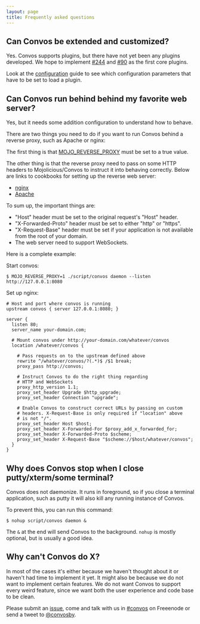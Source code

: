 ```yaml
---
layout: page
title: Frequently asked questions
---
```


<ul class="toc"></ul>

## Can Convos be extended and customized?

Yes. Convos supports plugins, but there have not yet been any plugins
developed. We hope to implement
[#244](https://github.com/Nordaaker/convos/issues/244) and
[#90](https://github.com/Nordaaker/convos/issues/90) as the first core
plugins.

Look at the [configuration](/doc/config.html) guide to see which configuration
parameters that have to be set to load a plugin.

## Can Convos run behind behind my favorite web server?

Yes, but it needs some addition configuration to understand how to behave.

There are two things you need to do if you want to run Convos behind a reverse
proxy, such as Apache or nginx:

The first thing is that
[MOJO_REVERSE_PROXY](/doc/config.html#MOJO_REVERSE_PROXY) must be set to a
true value.

The other thing is that the reverse proxy need to pass on some HTTP headers
to Mojolicious/Convos to instruct it into behaving correctly. Below are
links to cookbooks for setting up the reverse web server:

* [nginx](http://mojolicious.org/perldoc/Mojolicious/Guides/Cookbook#Nginx)
* [Apache](http://mojolicious.org/perldoc/Mojolicious/Guides/Cookbook#Apache-mod_proxy)

To sum up, the important things are:

* "Host" header must be set to the original request's "Host" header.
* "X-Forwarded-Proto" header must be set to either "http" or "https".
* "X-Request-Base" header must be set if your application is not available
  from the root of your domain.
* The web server need to support WebSockets.

Here is a complete example:

Start convos:

    $ MOJO_REVERSE_PROXY=1 ./script/convos daemon --listen http://127.0.0.1:8080

Set up nginx:

    # Host and port where convos is running
    upstream convos { server 127.0.0.1:8080; }

    server {
      listen 80;
      server_name your-domain.com;

      # Mount convos under http://your-domain.com/whatever/convos
      location /whatever/convos {

        # Pass requests on to the upstream defined above
        rewrite ^/whatever/convos/?(.*)$ /$1 break;
        proxy_pass http://convos;

        # Instruct Convos to do the right thing regarding
        # HTTP and WebSockets
        proxy_http_version 1.1;
        proxy_set_header Upgrade $http_upgrade;
        proxy_set_header Connection "upgrade";

        # Enable Convos to construct correct URLs by passing on custom
        # headers. X-Request-Base is only required if "location" above
        # is not "/".
        proxy_set_header Host $host;
        proxy_set_header X-Forwarded-For $proxy_add_x_forwarded_for;
        proxy_set_header X-Forwarded-Proto $scheme;
        proxy_set_header X-Request-Base "$scheme://$host/whatever/convos";
      }
    }

## Why does Convos stop when I close putty/xterm/some terminal?

Convos does not daemonize. It runs in foreground, so if you close a terminal
application, such as putty it will also kill any running instance of Convos.

To prevent this, you can run this command:

    $ nohup script/convos daemon &

The `&` at the end will send Convos to the background. `nohup` is mostly
optional, but is usually a good idea.

## Why can't Convos do X?

In most of the cases it's either because we haven't thought about it or
haven't had time to implement it yet. It might also be because we do not want
to implement certain features. We do not want Convos to support every weird
feature, since we want both the user experience and code base to be clean.

Please submit an [issue](https://github.com/Nordaaker/convos/issues), come
and talk with us in [#convos](irc://chat.freenode.net:6697/#convos) on
Freeenode or send a tweet to [@convosby](https://twitter.com/convosby).
